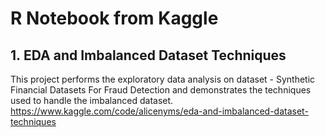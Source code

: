 # R Notebook from Kaggle

## 1.&nbsp;EDA and Imbalanced Dataset Techniques
This project performs the exploratory data analysis on dataset - Synthetic Financial Datasets For Fraud Detection and demonstrates the techniques used to handle the imbalanced dataset. <br>
https://www.kaggle.com/code/alicenyms/eda-and-imbalanced-dataset-techniques
